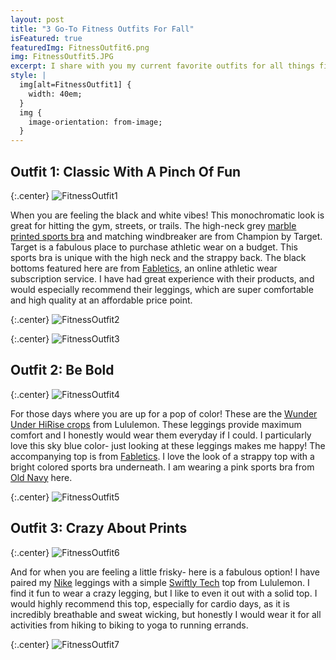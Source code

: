 ```yaml
---
layout: post
title: "3 Go-To Fitness Outfits For Fall"
isFeatured: true
featuredImg: FitnessOutfit6.png
img: FitnessOutfit5.JPG
excerpt: I share with you my current favorite outfits for all things fitness. 
style: |
  img[alt=FitnessOutfit1] {
    width: 40em;
  }
  img {
    image-orientation: from-image;
  }
---
```



## Outfit 1: Classic With A Pinch Of Fun

{:.center}
![FitnessOutfit1](/assets/images/FitnessOutfit1.JPG "FitnessOutfit1")

When you are feeling the black and white vibes! This monochromatic look is great for hitting the gym, streets, or trails. The high-neck grey [marble printed sports bra](http://www.target.com/p/c9-champion-women-s-strappy-back-sports-bra/-/A-50497802) and matching windbreaker are from Champion by Target. Target is a fabulous place to purchase athletic wear on a budget. This sports bra is unique with the high neck and the strappy back. The black bottoms featured here are from [Fabletics](http://www.fabletics.com/womens/bottoms/capris), an online athletic wear subscription service. I have had great experience with their products, and would especially recommend their leggings, which are super comfortable and high quality at an affordable price point. 

{:.center}
![FitnessOutfit2](/assets/images/FitnessOutfit2.JPG "FitnessOutfit2")

{:.center}
![FitnessOutfit3](/assets/images/FitnessOutfit3.JPG "FitnessOutfit3")

## Outfit 2: Be Bold

{:.center}
![FitnessOutfit4](/assets/images/FitnessOutfit4.JPG "FitnessOutfit4")

For those days where you are up for a pop of color! These are the [Wunder Under HiRise crops](https://shop.lululemon.com/p/women-crops/Wunder-Under-Crop-Hi-Rise-FullLuon/_/prod7390499?rcnt=5&N=7yr&cnt=24&color=LW6G44S_026099) from Lululemon.  These leggings provide maximum comfort and I honestly would wear them everyday if I could. I particularly love this sky blue color- just looking at these leggings makes me happy! The accompanying top is from [Fabletics](http://www.fabletics.com/womens/tops/tanks).  I love the look of a strappy top with a bright colored sports bra underneath.  I am wearing a pink sports bra from [Old Navy](http://oldnavy.gap.com/browse/category.do?cid=1034235) here.

{:.center}
![FitnessOutfit5](/assets/images/FitnessOutfit5.JPG "FitnessOutfit5")

## Outfit 3: Crazy About Prints

{:.center}
![FitnessOutfit6](/assets/images/FitnessOutfit6.JPG "FitnessOutfit6")

And for when you are feeling a little frisky- here is a fabulous option! I have paired my [Nike](http://store.nike.com/us/en_us/pd/power-legendary-womens-training-capris/pid-11102032/pgid-11277113) leggings with a simple [Swiftly Tech](https://shop.lululemon.com/p/tops-short-sleeve/Run-Swiftly-Tech-Short-Sleeve-Crew/_/prod4500151?rcnt=4&N=8bl&cnt=11&color=LW3ACZS_028593) top from Lululemon.  I find it fun to wear a crazy legging, but I like to even it out with a solid top.  I would highly recommend this top, especially for cardio days, as it is incredibly breathable and sweat wicking, but honestly I would wear it for all activities from hiking to biking to yoga to running errands. 

{:.center}
![FitnessOutfit7](/assets/images/FitnessOutfit7.JPG "FitnessOutfit7")
